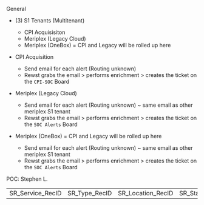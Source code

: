 General
- (3) S1 Tenants (Multitenant)
	- CPI Acquisisiton 
	- Meriplex (Legacy Cloud)
	- Meriplex (OneBox) = CPI and Legacy will be rolled up here

- CPI Acquisition 
	- Send email for each alert (Routing unknown)
	- Rewst grabs the email > performs enrichment > creates the ticket on the `CPI-SOC` Board
- Meriplex (Legacy Cloud)
	- Send email for each alert (Routing unknown) ~ same email as other meriplex S1 tenant
	- Rewst grabs the email > performs enrichment > creates the ticket on the `SOC Alerts` Board
- Meriplex (OneBox) = CPI and Legacy will be rolled up here
	- Send email for each alert (Routing unknown) ~ same email as other meriplex S1 tenant
	- Rewst grabs the email > performs enrichment > creates the ticket on the `SOC Alerts` Board

POC:
Stephen L.

|   |   |   |   |   |   |   |   |   |   |   |   |   |   |   |   |   |   |   |   |   |   |   |   |   |   |   |   |   |   |   |   |   |   |   |   |   |   |   |   |   |   |   |   |   |   |   |   |   |   |   |   |   |   |   |   |   |   |   |   |   |   |   |   |   |   |   |   |   |   |   |   |   |   |   |   |   |   |   |   |   |   |   |   |   |   |   |   |   |   |   |   |   |   |   |   |   |   |   |   |   |   |   |   |   |   |   |   |   |   |   |   |   |   |   |   |   |   |   |   |   |   |   |   |   |   |   |   |   |   |
|---|---|---|---|---|---|---|---|---|---|---|---|---|---|---|---|---|---|---|---|---|---|---|---|---|---|---|---|---|---|---|---|---|---|---|---|---|---|---|---|---|---|---|---|---|---|---|---|---|---|---|---|---|---|---|---|---|---|---|---|---|---|---|---|---|---|---|---|---|---|---|---|---|---|---|---|---|---|---|---|---|---|---|---|---|---|---|---|---|---|---|---|---|---|---|---|---|---|---|---|---|---|---|---|---|---|---|---|---|---|---|---|---|---|---|---|---|---|---|---|---|---|---|---|---|---|---|---|---|---|
|SR_Service_RecID|SR_Type_RecID|SR_Location_RecID|SR_Status_RecID|SR_Source_RecID|SR_Urgency_RecID|SR_Team_RecID|Entered_By|Entered_Notify_Flag|Date_Entered|Date_Req|Company_RecID|Contact_RecID|Assigned_By_RecID|Assigned_Notify_Flag|Billing_Unit_RecID|Red_Flag|Updated_By|Last_Update|Address_Line1|Address_Line2|City|State_ID|Zip|Contact_Name|PhoneNbr|Extension|Owner_Level_RecID|Email_Address|Summary|Publish_Flag|Closed_By|Date_Closed|DB_Timestamp|Hours_Budget|sr_billing_method_id|billing_amount|Time_Billable_Flag|Exp_Billable_Flag|TimeBillable_Flag|ExpBillable_Flag|Activity_Class_RecID|Activity_Type_RecID|PO_Number|Reference|EstRevenue_removed|BillComplete_Flag|BillSR_Flag|BillUnapp_Flag|Bill_Method|Company_Address_RecID|AGR_Header_RecID|ProdInvoice_Flag|ExpInvoice_Flag|TimeInvoice_Flag|ProdBillable_Flag|Override_Flag|AGR_Amount|AGR_Month|AGR_Year|SR_Severity_RecID|SR_Impact_RecID|SR_Board_RecID|Billing_Company_RecID|Billing_Address_RecID|External_Hours_Worked|Opportunity_RecID|Approved_Flag|External_Xref|Site_Name|Sub_Date_Accepted|Sub_Company_Name|Sub_Company_RecID|Sub_Contact_Name|Sub_Contact_RecID|Sub_Email_Address|Sub_PhoneNbr|Sub_Extension|Sub_Billing_Method_ID|Sub_Billing_Amount|Sub_Ticket_Nbr|Sub_Override_Flag|Rejected_Flag|Date_Rejected|Cn_Survey_Completed_Flag|Mobile_Guid|PM_Phase_RecID|WBS_Code|Rec_Type|EmailContact_Flag|EmailResource_Flag|EmailCC_Flag|EmailCC|CustUpdate_Flag|Country_RecID|KB_Category_RecID|KB_SubCategory_RecID|KB_Link_RecID|KB_Link_Type|SR_SLA_RecID|Order_Header_RecID|SR_SubType_RecID|Date_Entered_UTC|Last_Update_UTC|Date_Closed_UTC|Sub_Date_Accepted_UTC|Date_Rejected_UTC|SR_SubTypeItem_RecID|Restrict_Downpayment_Flag|Est_Start_Date_UTC|Ava_Validated_Flag|Ticket_Owner_RecID|Billing_Contact_RecID|Billing_Terms_RecID|Tax_Code_RecID|Shipping_Company_RecID|Shipping_Address_RecID|Shipping_Contact_RecID|Est_Time_Revenue|Est_Expense_Revenue|Est_Product_Revenue|Est_Time_Cost|Est_Expense_Cost|Est_Product_Cost|Currency_RecID|SR_Service_RecID_Computed|IsClosed_Flag|Parent_RecID|Latest_Sentiment_Score|Id|
